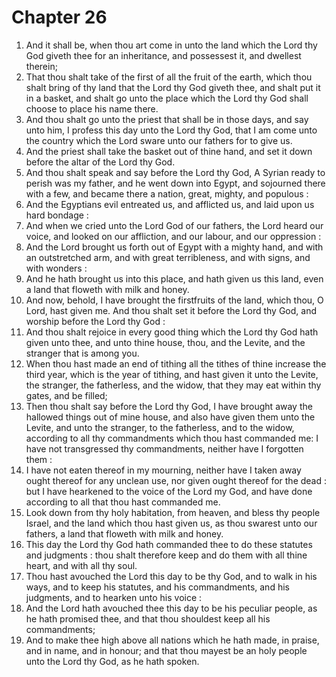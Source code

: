 # Chapter 26

1. And it shall be, when thou art come in unto the land which the Lord thy God giveth thee for an inheritance, and possessest it, and dwellest therein;
2. That thou shalt take of the first of all the fruit of the earth, which thou shalt bring of thy land that the Lord thy God giveth thee, and shalt put it in a basket, and shalt go unto the place which the Lord thy God shall choose to place his name there.
3. And thou shalt go unto the priest that shall be in those days, and say unto him, I profess this day unto the Lord thy God, that I am come unto the country which the Lord sware unto our fathers for to give us.
4. And the priest shall take the basket out of thine hand, and set it down before the altar of the Lord thy God.
5. And thou shalt speak and say before the Lord thy God, A Syrian ready to perish was my father, and he went down into Egypt, and sojourned there with a few, and became there a nation, great, mighty, and populous :
6. And the Egyptians evil entreated us, and afflicted us, and laid upon us hard bondage :
7. And when we cried unto the Lord God of our fathers, the Lord heard our voice, and looked on our affliction, and our labour, and our oppression :
8. And the Lord brought us forth out of Egypt with a mighty hand, and with an outstretched arm, and with great terribleness, and with signs, and with wonders :
9. And he hath brought us into this place, and hath given us this land, even a land that floweth with milk and honey.
10. And now, behold, I have brought the firstfruits of the land, which thou, O Lord, hast given me. And thou shalt set it before the Lord thy God, and worship before the Lord thy God :
11. And thou shalt rejoice in every good thing which the Lord thy God hath given unto thee, and unto thine house, thou, and the Levite, and the stranger that is among you.
12. When thou hast made an end of tithing all the tithes of thine increase the third year, which is the year of tithing, and hast given it unto the Levite, the stranger, the fatherless, and the widow, that they may eat within thy gates, and be filled;
13. Then thou shalt say before the Lord thy God, I have brought away the hallowed things out of mine house, and also have given them unto the Levite, and unto the stranger, to the fatherless, and to the widow, according to all thy commandments which thou hast commanded me: I have not transgressed thy commandments, neither have I forgotten them :
14. I have not eaten thereof in my mourning, neither have I taken away ought thereof for any unclean use, nor given ought thereof for the dead : but I have hearkened to the voice of the Lord my God, and have done according to all that thou hast commanded me.
15. Look down from thy holy habitation, from heaven, and bless thy people Israel, and the land which thou hast given us, as thou swarest unto our fathers, a land that floweth with milk and honey.
16. This day the Lord thy God hath commanded thee to do these statutes and judgments : thou shalt therefore keep and do them with all thine heart, and with all thy soul.
17. Thou hast avouched the Lord this day to be thy God, and to walk in his ways, and to keep his statutes, and his commandments, and his judgments, and to hearken unto his voice :
18. And the Lord hath avouched thee this day to be his peculiar people, as he hath promised thee, and that thou shouldest keep all his commandments;
19. And to make thee high above all nations which he hath made, in praise, and in name, and in honour; and that thou mayest be an holy people unto the Lord thy God, as he hath spoken.

